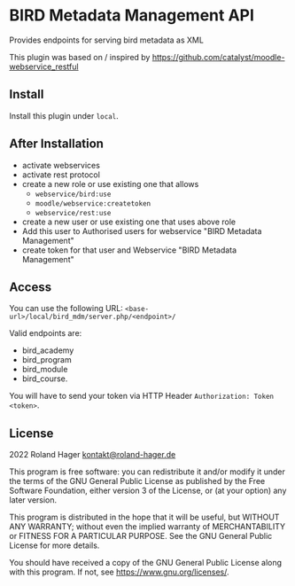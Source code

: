 # BIRD Metadata Management API #

Provides endpoints for serving bird metadata as XML

This plugin was based on / inspired by https://github.com/catalyst/moodle-webservice_restful

## Install
Install this plugin under `local`.

## After Installation
- activate webservices
- activate rest protocol
- create a new role or use existing one that allows
  - `webservice/bird:use`
  - `moodle/webservice:createtoken`
  - `webservice/rest:use`
- create a new user or use existing one that uses above role
- Add this user to Authorised users for webservice "BIRD Metadata Management"
- create token for that user and Webservice "BIRD Metadata Management"

## Access
You can use the following URL: `<base-url>/local/bird_mdm/server.php/<endpoint>/`

Valid endpoints are:
  - bird_academy
  - bird_program
  - bird_module
  - bird_course.

You will have to send your token via HTTP Header `Authorization: Token <token>`.

## License ##

2022 Roland Hager <kontakt@roland-hager.de>

This program is free software: you can redistribute it and/or modify it under
the terms of the GNU General Public License as published by the Free Software
Foundation, either version 3 of the License, or (at your option) any later
version.

This program is distributed in the hope that it will be useful, but WITHOUT ANY
WARRANTY; without even the implied warranty of MERCHANTABILITY or FITNESS FOR A
PARTICULAR PURPOSE.  See the GNU General Public License for more details.

You should have received a copy of the GNU General Public License along with
this program.  If not, see <https://www.gnu.org/licenses/>.
